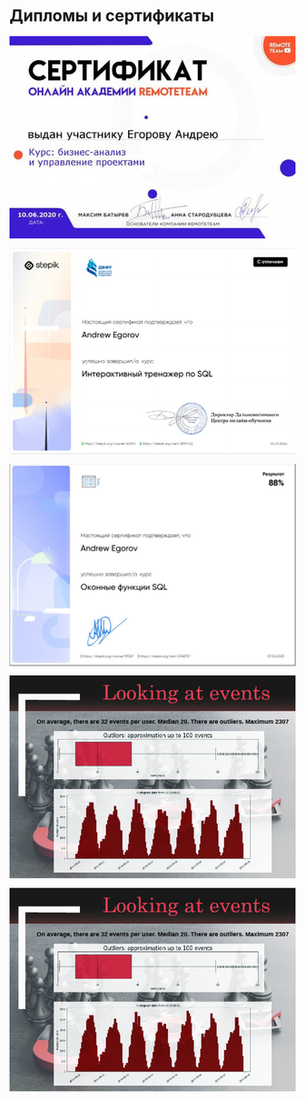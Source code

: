 # Дипломы и сертификаты

[![Бизнес-анализ и управление проектами.](https://github.com/aegorovspb/energy_control/blob/main/certificates/business_analysis_remote_academy.jpg)](https://github.com/aegorovspb/)

[![Степик. Интерактивный тренажер по СКЛ.](https://github.com/aegorovspb/energy_control/blob/main/certificates/stepic_trainer_sql.jpg)](https://github.com/aegorovspb/)

[![Степик. Оконные функции СКЛ.](https://github.com/aegorovspb/energy_control/blob/main/certificates/stepic_window_functions.jpg)](https://github.com/aegorovspb/)

[![Яндекс Практикум. Анализ данных.](https://github.com/aegorovspb/yandex_data_analyst_projects_eng/blob/main/08_aab_test_presentation/presentation%20sale%20funnel_04.jpg)](https://github.com/aegorovspb/)

[![Яндекс Практикум. Анализ данных.](https://github.com/aegorovspb/yandex_data_analyst_projects_eng/blob/main/08_aab_test_presentation/presentation%20sale%20funnel_04.jpg)](https://github.com/aegorovspb/)  
